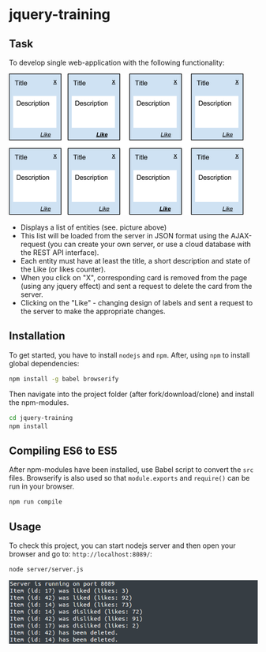 # jquery-training

## Task

To develop single web-application with the following functionality:

![alt tag](public/i/task.png)

- Displays a list of entities (see. picture above)
- This list will be loaded from the server in JSON format using the AJAX-request (you can create your own server, or use a cloud database with the REST API interface).
- Each entity must have at least the title, a short description and state of the Like (or likes counter).
- When you click on "X", corresponding card is removed from the page (using any jquery effect) and sent a request to delete the card from the server.
- Clicking on the "Like" - changing design of labels and sent a request to the server to make the appropriate changes.

## Installation

To get started, you have to install `nodejs` and `npm`. After, using `npm` to install global dependencies:
```bash
npm install -g babel browserify
```

Then navigate into the project folder (after fork/download/clone) and install the npm-modules.
```bash
cd jquery-training
npm install
```

## Compiling ES6 to ES5

After npm-modules have been installed, use Babel script to convert the `src` files. Browserify is also used so that `module.exports` and `require()` can be run in your browser.

```bash
npm run compile
```

## Usage

To check this project, you can start nodejs server and then open your browser and go to: `http://localhost:8089/`:

```bash
node server/server.js 
```

![alt tag](public/i/test2.png)

